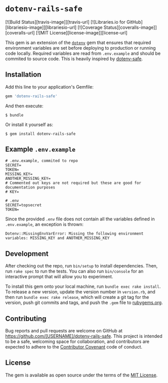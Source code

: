 `dotenv-rails-safe`
===================

[![Build Status][travis-image]][travis-url]
[![Libraries.io for GitHub][librariesio-image]][librariesio-url]
[![Coverage Status][coveralls-image]][coveralls-url]
[![MIT License][license-image]][license-url]

This gem is an extension of the [`dotenv`](https://github.com/bkeepers/dotenv) gem that ensures that required environment variables are set before deploying to production or running code locally. Required variables are read from `.env.example` and should be commited to source code. This is heavily inspired by [dotenv-safe](https://github.com/rolodato/dotenv-safe).

## Installation

Add this line to your application's Gemfile:

```ruby
gem 'dotenv-rails-safe'
```

And then execute:

    $ bundle

Or install it yourself as:

    $ gem install dotenv-rails-safe

## Example `.env.example`

```dosini
# .env.example, commited to repo
SECRET=
TOKEN=
MISSING_KEY=
ANOTHER_MISSING_KEY=
# Commented out keys are not required but these are good for documentation purposes
# KEY= 
```

```dosini
# .env
SECRET=topsecret
TOKEN=
```

Since the provided `.env` file does not contain all the variables defined in
`.env.example`, an exception is thrown:

```
Dotenv::MissingEnvVarError: Missing the following environment variables: MISSING_KEY and ANOTHER_MISSING_KEY
```


## Development

After checking out the repo, run `bin/setup` to install dependencies. Then, run `rake spec` to run the tests. You can also run `bin/console` for an interactive prompt that will allow you to experiment.

To install this gem onto your local machine, run `bundle exec rake install`. To release a new version, update the version number in `version.rb`, and then run `bundle exec rake release`, which will create a git tag for the version, push git commits and tags, and push the `.gem` file to [rubygems.org](https://rubygems.org).

## Contributing

Bug reports and pull requests are welcome on GitHub at https://github.com/[USERNAME]/dotenv-rails-safe. This project is intended to be a safe, welcoming space for collaboration, and contributors are expected to adhere to the [Contributor Covenant](http://contributor-covenant.org) code of conduct.


## License

The gem is available as open source under the terms of the [MIT License](http://opensource.org/licenses/MIT).

